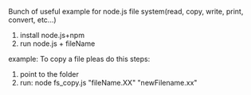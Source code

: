 Bunch of useful example for node.js file system(read, copy, write, print, convert, etc...)

1. install node.js+npm
2. run node.js + fileName

example: 
To copy a file pleas do this steps:

1. point to the folder
2. run: node fs_copy.js "fileName.XX" "newFilename.xx"


